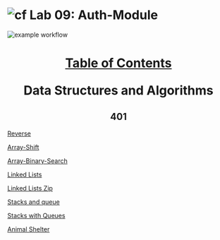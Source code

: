 # ![cf](https://i.imgur.com/7v5ASc8.png) Lab 09: Auth-Module

![example workflow](https://github.com/S2Mackinley/data-structures-and-algorithms/actions/workflows/javascript-tests.yml/badge.svg)

<h1 align="center">

<u>Table of Contents</u>

Data Structures and Algorithms

</h1>

<h2 align="center">
  401
  
</h2>

[Reverse](./javascript/codechallenges/arrayShift)

[Array-Shift](./javascript/codechallenges/arrayShift)

[Array-Binary-Search](./javascript/codechallenges/arrayShift)

[Linked Lists](./javascript/linked-list)

[Linked Lists Zip](./javascript/llZip)

[Stacks and queue](./javascript/stacks)

[Stacks with Queues](./javascript/with?)

[Animal Shelter](./javascript/with?)
